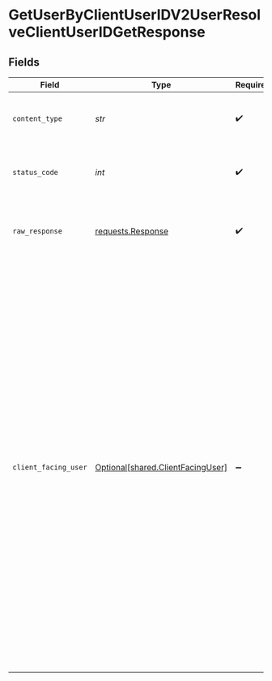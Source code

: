 # GetUserByClientUserIDV2UserResolveClientUserIDGetResponse


## Fields

| Field                                                                                                                                                                                                                                                                                                                                                                                                                                                                        | Type                                                                                                                                                                                                                                                                                                                                                                                                                                                                         | Required                                                                                                                                                                                                                                                                                                                                                                                                                                                                     | Description                                                                                                                                                                                                                                                                                                                                                                                                                                                                  | Example                                                                                                                                                                                                                                                                                                                                                                                                                                                                      |
| ---------------------------------------------------------------------------------------------------------------------------------------------------------------------------------------------------------------------------------------------------------------------------------------------------------------------------------------------------------------------------------------------------------------------------------------------------------------------------- | ---------------------------------------------------------------------------------------------------------------------------------------------------------------------------------------------------------------------------------------------------------------------------------------------------------------------------------------------------------------------------------------------------------------------------------------------------------------------------- | ---------------------------------------------------------------------------------------------------------------------------------------------------------------------------------------------------------------------------------------------------------------------------------------------------------------------------------------------------------------------------------------------------------------------------------------------------------------------------- | ---------------------------------------------------------------------------------------------------------------------------------------------------------------------------------------------------------------------------------------------------------------------------------------------------------------------------------------------------------------------------------------------------------------------------------------------------------------------------- | ---------------------------------------------------------------------------------------------------------------------------------------------------------------------------------------------------------------------------------------------------------------------------------------------------------------------------------------------------------------------------------------------------------------------------------------------------------------------------- |
| `content_type`                                                                                                                                                                                                                                                                                                                                                                                                                                                               | *str*                                                                                                                                                                                                                                                                                                                                                                                                                                                                        | :heavy_check_mark:                                                                                                                                                                                                                                                                                                                                                                                                                                                           | HTTP response content type for this operation                                                                                                                                                                                                                                                                                                                                                                                                                                |                                                                                                                                                                                                                                                                                                                                                                                                                                                                              |
| `status_code`                                                                                                                                                                                                                                                                                                                                                                                                                                                                | *int*                                                                                                                                                                                                                                                                                                                                                                                                                                                                        | :heavy_check_mark:                                                                                                                                                                                                                                                                                                                                                                                                                                                           | HTTP response status code for this operation                                                                                                                                                                                                                                                                                                                                                                                                                                 |                                                                                                                                                                                                                                                                                                                                                                                                                                                                              |
| `raw_response`                                                                                                                                                                                                                                                                                                                                                                                                                                                               | [requests.Response](https://requests.readthedocs.io/en/latest/api/#requests.Response)                                                                                                                                                                                                                                                                                                                                                                                        | :heavy_check_mark:                                                                                                                                                                                                                                                                                                                                                                                                                                                           | Raw HTTP response; suitable for custom response parsing                                                                                                                                                                                                                                                                                                                                                                                                                      |                                                                                                                                                                                                                                                                                                                                                                                                                                                                              |
| `client_facing_user`                                                                                                                                                                                                                                                                                                                                                                                                                                                         | [Optional[shared.ClientFacingUser]](../../models/shared/clientfacinguser.md)                                                                                                                                                                                                                                                                                                                                                                                                 | :heavy_minus_sign:                                                                                                                                                                                                                                                                                                                                                                                                                                                           | Successful Response                                                                                                                                                                                                                                                                                                                                                                                                                                                          | {<br/>"user_id": "51ca493b-5e93-4dec-94b8-49a419bdee10",<br/>"team_id": "c281dd91-dc9c-4c0f-98d0-e9d26dd59dd6",<br/>"client_user_id": "504ba17e-5c85-4029-bd7f-b2aed5ee7036",<br/>"created_on": "2023-10-11T13:26:15+00:00",<br/>"connected_sources": [<br/>{<br/>"source": {<br/>"name": "Oura",<br/>"slug": "oura",<br/>"logo": "logo_url"<br/>},<br/>"created_on": "2023-10-11T13:26:15+00:00"<br/>}<br/>],<br/>"fallback_time_zone": {<br/>"id": "Europe/London",<br/>"source_slug": "manual",<br/>"updated_at": "2023-10-11T13:26:15+00:00"<br/>}<br/>} |